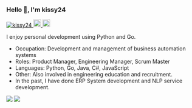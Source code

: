 ### Hello 👋, I'm kissy24

<p align="left"> 
  <a href="https://github.com/kissy24/kissy24/">
    <img src="https://komarev.com/ghpvc/?username=kissy24" alt="kissy24" />
  </a>
  <a href="http://qiita.com/kissy24">
    <img height="20" src="https://qiita-badge.apiapi.app/s/kissy24/posts.svg" />
  </a>
  <a href="http://qiita.com/kissy24">
    <img height="20" src="https://qiita-badge.apiapi.app/s/kissy24/contributions.svg" />
  </a>
</p>

I enjoy personal development using Python and Go.
- Occupation: Development and management of business automation systems
- Roles: Product Manager, Engineering Manager, Scrum Master
- Languages: Python, Go, Java, C#, JavaScript
- Other: Also involved in engineering education and recruitment.
- In the past, I have done ERP System development and NLP service development.

![](http://github-profile-summary-cards.vercel.app/api/cards/repos-per-language?username=kissy24&theme=github_dark)
![](http://github-profile-summary-cards.vercel.app/api/cards/stats?username=kissy24&theme=github_dark)
